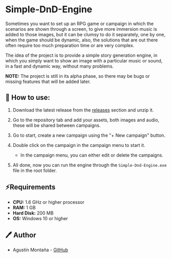 # Simple-DnD-Engine

Sometimes you want to set up an RPG game or campaign in which the scenarios are shown through a screen, to give more immersion music is added to those images, but it can be clumsy to do it separately, one by one, when the game should be dynamic, also, the solutions that are out there often require too much preparation time or are very complex.

The idea of the project is to provide a simple story generation engine, in which you simply want to show an image with a particular music or sound, in a fast and dynamic way, without many problems.

**NOTE:** The project is still in its alpha phase, so there may be bugs or missing features that will be added later.

## 🔧 How to use:

1. Download the latest release from the [releases](https://github.com/Agustinm28/DnD-Simple-Engine/releases) section and unzip it.

2. Go to the repository tab and add your assets, both images and audio, these will be shared between campaigns.

3. Go to start, create a new campaign using the "+ New campaign" button.

4. Double click on the campaign in the campaign menu to start it.

    - In the campaign menu, you can either edit or delete the campaigns.

5. All done, now you can run the engine through the `Simple-Dnd-Engine.exe` file in the root folder.

## ⚡Requirements

- **CPU:** 1.6 GHz or higher processor
- **RAM:** 1 GB 
- **Hard Disk:** 200 MB
- **OS:** Windows 10 or higher

## 🖊️ Author

- Agustín Montaña - [GitHub](https://github.com/Agustinm28)